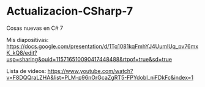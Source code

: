 # Actualizacion-CSharp-7
Cosas nuevas en C# 7

Mis diapositivas: https://docs.google.com/presentation/d/1Tq1081kqFmhYJ4UumlUq_pv76mxK_kQ8/edit?usp=sharing&ouid=115716510090417448488&rtpof=true&sd=true 


Lista de videos: https://www.youtube.com/watch?v=F8DQQraLZHA&list=PLM-p96nOrGcaZgRT5-FPYdobl_niFDkFc&index=1
